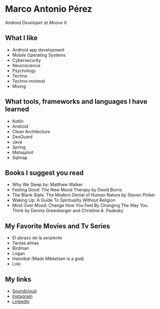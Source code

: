 # Marco Antonio Pérez
_Android Developer at Moove It_

## What I like
- Android app development
- Mobile Operating Systems
- Cybersecurity
- Neuroscience
- Psychology
- Techno
- Techno-minimal
- Mixing

## What tools, frameworks and languages I have learned
- Kotlin
- Android
- Clean Architecture
- DexGuard
- Java
- Spring
- Metasploit
- Sqlmap

## Books I suggest you read
- Why We Sleep by: Matthew Walker
- Feeling Good: The New Mood Therapy by David Burns
- The Blank Slate. The Modern Denial of Human Nature by Steven Pinker
- Waking Up: A Guide To Spirituality Without Religion
- Mind Over Mood: Change How You Feel By Changing The Way You Think by Dennis Greenberger and Christine A. Padesky

## My Favorite Movies and Tv Series
- El abrazo de la serpiente
- Tantas almas
- Birdman
- Logan
- Hannibal (Mads Mikkelsen is a god)
- Loki

## My links
- [Soundcloud](https://soundcloud.com/marcopza99)
- [Instagram](https://www.instagram.com/marcoperezza/)
- [LinkedIn](https://www.linkedin.com/in/marcopza/)
